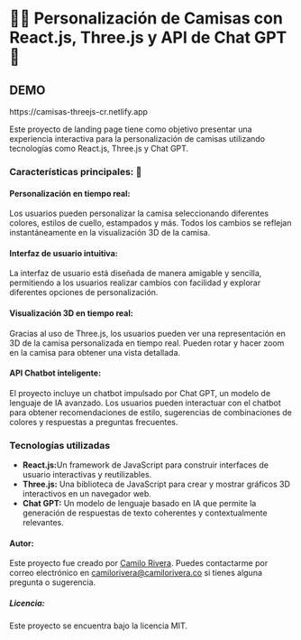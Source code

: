 ﻿<h1>👨‍💻 Personalización de Camisas con React.js, Three.js y API de Chat GPT 🤖</h1> 

 <h2>DEMO</h2> 
 <p>https://camisas-threejs-cr.netlify.app</p>
  
<p>Este proyecto de landing page tiene como objetivo presentar una experiencia interactiva para la personalización de camisas utilizando tecnologías como React.js, Three.js y Chat GPT.</p>

<h3>Características principales: 📱 </h3>
<h4>Personalización en tiempo real:</h4> 
<p>Los usuarios pueden personalizar la camisa seleccionando diferentes colores, estilos de cuello, estampados y más. Todos los cambios se reflejan instantáneamente en la visualización 3D de la camisa.</p>

<h4>Interfaz de usuario intuitiva:</h4> 
<p> La interfaz de usuario está diseñada de manera amigable y sencilla, permitiendo a los usuarios realizar cambios con facilidad y explorar diferentes opciones de personalización.</p>

<h4>Visualización 3D en tiempo real:</h4> 
<p>Gracias al uso de Three.js, los usuarios pueden ver una representación en 3D de la camisa personalizada en tiempo real. Pueden rotar y hacer zoom en la camisa para obtener una vista detallada.</p>

<h4>API Chatbot inteligente: </h4> 
<p>El proyecto incluye un chatbot impulsado por Chat GPT, un modelo de lenguaje de IA avanzado. Los usuarios pueden interactuar con el chatbot para obtener recomendaciones de estilo, sugerencias de combinaciones de colores y respuestas a preguntas frecuentes.</p>

<h3>Tecnologías utilizadas</h3>

<ul>
  <li><strong>React.js:</strong>Un framework de JavaScript para construir interfaces de usuario interactivas y reutilizables. </li>
  <li><strong>Three.js:</strong> Una biblioteca de JavaScript para crear y mostrar gráficos 3D interactivos en un navegador web.</li>
  <li><strong>Chat GPT:</strong> Un modelo de lenguaje basado en IA que permite la generación de respuestas de texto coherentes y contextualmente relevantes.</li>
</ul>

<h4>Autor:</h4>
<p>Este proyecto fue creado por <a href="https://camilorivera.co" target="_blank">Camilo Rivera</a>. Puedes contactarme por correo electrónico en <a href="mailto:camilorivera@camilorivera.co" target="_blank">camilorivera@camilorivera.co</a> si tienes alguna pregunta o sugerencia.</p>

<h5>Licencia:</h5>
<p>Este proyecto se encuentra bajo la licencia MIT.</p>
